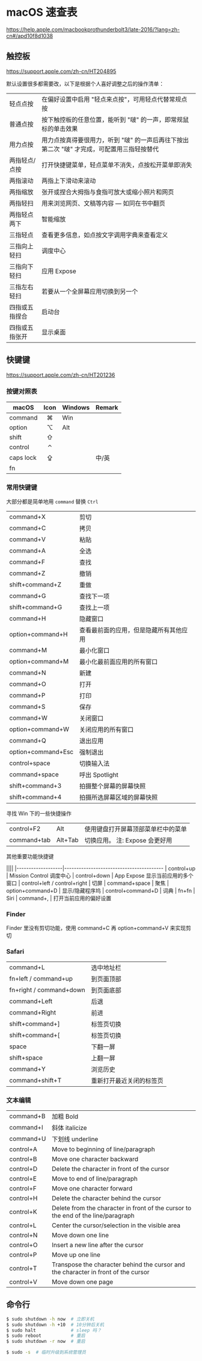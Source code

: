 # macOS 速查表

https://help.apple.com/macbookprothunderbolt3/late-2016/?lang=zh-cn#/apd10f8d1038


## 触控板

https://support.apple.com/zh-cn/HT204895

默认设置很多都需要改，以下是根据个人喜好调整之后的操作清单：

|||
|----------|--------------------------------------------------------------------------------------------
| 轻点点按 | 在偏好设置中启用 "轻点来点按"，可用轻点代替常规点按
| 普通点按 | 按下触控板的任意位置，能听到 "啵" 的一声，即常规鼠标的单击效果
| 用力点按 | 用力点按真得要很用力，听到 "啵" 的一声后再往下按出第二次 "啵" 才完成，可配置用三指轻按替代
| 两指轻点/点按 | 打开快捷键菜单，轻点菜单不消失，点按松开菜单即消失
| 两指滚动 | 两指上下滑动来滚动
| 两指缩放 | 张开或捏合大拇指与食指可放大或缩小照片和网页
| 两指轻扫 | 用来浏览网页、文稿等内容 — 如同在书中翻页
| 两指轻点两下 | 智能缩放
| 三指轻点     | 查看更多信息，如点按文字调用字典来查看定义
| 三指向上轻扫 | 调度中心
| 三指向下轻扫 | 应用 Expose
| 三指左右轻扫 | 若要从一个全屏幕应用切换到另一个
| 四指或五指捏合 | 启动台
| 四指或五指张开 | 显示桌面


## 快键键

https://support.apple.com/zh-cn/HT201236

### 按键对照表

|  macOS   | Icon | Windows | Remark
|----------|:----:|---------|---------
| command  |  ⌘   |   Win   ||
| option   |  ⌥   |   Alt   ||
| shift    |  ⇧   |         ||
| control  |  ⌃   |         ||
| caps lock|  ⇪   |         | 中/英
| fn       |      |         |||

### 常用快键键

大部分都是简单地用 `command` 替换 `Ctrl`

|||
|-----------|---------------------------------------------------------------------- 
| command+X | 剪切
| command+C | 拷贝
| command+V | 粘贴
| command+A | 全选
| command+F | 查找
| command+Z | 撤销
| shift+command+Z  | 重做
| command+G | 查找下一项
| shift+command+G  | 查找上一项
| command+H | 隐藏窗口
| option+command+H | 查看最前面的应用，但是隐藏所有其他应用
| command+M | 最小化窗口
| option+command+M | 最小化最前面应用的所有窗口
| command+N | 新建
| command+O | 打开
| command+P | 打印
| command+S | 保存
| command+W | 关闭窗口
| option+command+W | 关闭应用的所有窗口
| command+Q | 退出应用
| option+command+Esc | 强制退出
| control+space | 切换输入法
| command+space | 呼出 Spotlight
| shift+command+3    | 拍摄整个屏幕的屏幕快照
| shift+command+4    | 拍摄所选屏幕区域的屏幕快照

寻找 Win 下的一些快捷操作

||||
|-------------|----------------|--------------------------
| control+F2  | Alt            | 使用键盘打开屏幕顶部菜单栏中的菜单
| command+tab | Alt+Tab        | 切换应用。 注: Expose 会更好用

其他重要功能快捷键

||||
|-------------------|-----------------------------------------
| control+up        | Mission Control 调度中心
| control+down      | App Expose 显示当前应用的多个窗口
| control+left / control+right | 切屏
| command+space     | 聚焦
| option+command+D  | 显示/隐藏程序坞
| control+command+D | 词典
| fn+fn             | Siri
| command+,         | 打开当前应用的偏好设置

### Finder

Finder 里没有剪切功能，使用 command+C 再 option+command+V 来实现剪切

### Safari

|||
|-----------------|---------------------------------
| command+L       | 选中地址栏
| fn+left / command+up    | 到页面顶部
| fn+right / command+down | 到页面底部
| command+Left    | 后退
| command+Right   | 前进
| shift+command+] | 标签页切换
| shift+command+[ | 标签页切换
| space           | 下翻一屏
| shift+space     | 上翻一屏
| command+Y       | 浏览历史
| command+shift+T | 重新打开最近关闭的标签页

### 文本编辑

|||
|-------------|---------------------------------
| command+B   | 加粗 Bold
| command+I   | 斜体 italicize
| command+U   | 下划线 underline
| control+A   | Move to beginning of line/paragraph
| control+B   | Move one character backward
| control+D   | Delete the character in front of the cursor
| control+E   | Move to end of line/paragraph
| control+F   | Move one character forward
| control+H   | Delete the character behind the cursor
| control+K   | Delete from the character in front of the cursor to the end of the line/paragraph
| control+L   | Center the cursor/selection in the visible area
| control+N   | Move down one line
| control+O   | Insert a new line after the cursor
| control+P   | Move up one line
| control+T   | Transpose the character behind the cursor and the character in front of the cursor
| control+V   | Move down one page

## 命令行

```bash
$ sudo shutdown -h now  # 立即关机
$ sudo shutdown -h +10  # 10分钟后关机
$ sudo halt             # sleep 吗？
$ sudo reboot           # 重启
$ sudo shutdown -r now  # 重启

$ sudo -s  # 临时升级到系统管理员
```

